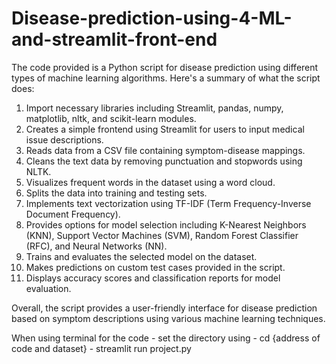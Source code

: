 # Disease-prediction-using-4-ML-and-streamlit-front-end
The code provided is a Python script for disease prediction using different types of machine learning algorithms. Here's a summary of what the script does:

1. Import necessary libraries including Streamlit, pandas, numpy, matplotlib, nltk, and scikit-learn modules.
2. Creates a simple frontend using Streamlit for users to input medical issue descriptions.
3. Reads data from a CSV file containing symptom-disease mappings.
4. Cleans the text data by removing punctuation and stopwords using NLTK.
5. Visualizes frequent words in the dataset using a word cloud.
6. Splits the data into training and testing sets.
7. Implements text vectorization using TF-IDF (Term Frequency-Inverse Document Frequency).
8. Provides options for model selection including K-Nearest Neighbors (KNN), Support Vector Machines (SVM), Random Forest Classifier (RFC), and Neural Networks (NN).
9. Trains and evaluates the selected model on the dataset.
10. Makes predictions on custom test cases provided in the script.
11. Displays accuracy scores and classification reports for model evaluation.

Overall, the script provides a user-friendly interface for disease prediction based on symptom descriptions using various machine learning techniques.


When using terminal for the code - set the directory using - cd {address of code and dataset}
                                                           - streamlit run project.py

